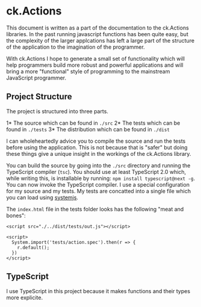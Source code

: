 # ck.Actions

This document is written as a part of the documentation to the ck.Actions libraries. In the past running javascript functions 
has been quite easy, but the complexity of the larger applcations has left a large part of the structure of the application
to the imagination of the programmer.

With ck.Actions I hope to generate a small set of functionality which will help programmers build more robust and powerful
applications and will bring a more "functional" style of programming to the mainstream JavaScript programmer.

## Project Structure

The project is structured into three parts.

 1* The source which can be found in `./src`
 2* The tests which can be found in `./tests`
 3* The distribution which can be found in `./dist`

I can wholeheartedly advice you to compile the source and run the tests before using the application. This is not because that
is "safer" but doing these things give a unique insight in the workings of the ck.Actions library.

You can build the source by going into the `./src` directory and running the TypeScript compiler (`tsc`). You should use at least 
TypeScript 2.0 which, while writing this, is installable by running: `npm install typescript@next -g`. You can now invoke the 
TypeScript compiler. I use a special configuration for my source and my tests. My tests are concatted into a single file which
you can load using [systemjs](https://github.com/systemjs/systemjs). 

The `index.html` file in the tests folder looks has the following "meat and bones":

```markup
<script src="./../dist/tests/out.js"></script>

<script>
  System.import('tests/action.spec').then(r => {
    r.default();
  })
</script>
```

## TypeScript

I use TypeScript in this project because it makes functions and their types more explicite. 